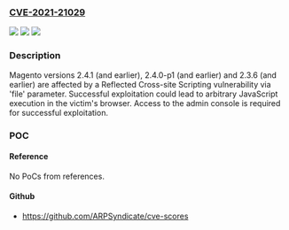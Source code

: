 ### [CVE-2021-21029](https://cve.mitre.org/cgi-bin/cvename.cgi?name=CVE-2021-21029)
![](https://img.shields.io/static/v1?label=Product&message=Magento%20Commerce&color=blue)
![](https://img.shields.io/static/v1?label=Version&message=%3C%3D%202.4.1%20&color=brighgreen)
![](https://img.shields.io/static/v1?label=Vulnerability&message=Cross-site%20Scripting%20(XSS)%20(CWE-79)&color=brighgreen)

### Description

Magento versions 2.4.1 (and earlier), 2.4.0-p1 (and earlier) and 2.3.6 (and earlier) are affected by a Reflected Cross-site Scripting vulnerability via 'file' parameter. Successful exploitation could lead to arbitrary JavaScript execution in the victim's browser. Access to the admin console is required for successful exploitation.

### POC

#### Reference
No PoCs from references.

#### Github
- https://github.com/ARPSyndicate/cve-scores

